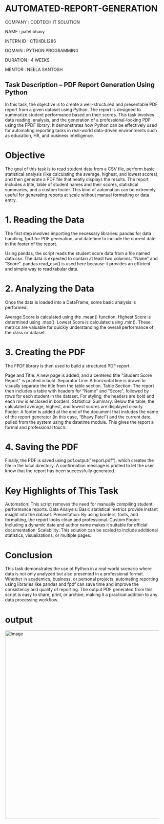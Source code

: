 # AUTOMATED-REPORT-GENERATION

COMPANY : CODTECH IT SOLUTION

NAME : patel bhavy

INTERN ID : CT04DL1286

DOMAIN : PYTHON PROGRAMMING

DURATION : 4 WEEKS

MENTOR : NEELA SANTOSH

## Task Description – PDF Report Generation Using Python

In this task, the objective is to create a well-structured and presentable PDF report from a given dataset using Python. The report is designed to summarize student performance based on their scores. This task involves data reading, analysis, and the generation of a professional-looking PDF using the FPDF library. It demonstrates how Python can be effectively used for automating reporting tasks in real-world data-driven environments such as education, HR, and business intelligence.

# Objective
The goal of this task is to read student data from a CSV file, perform basic statistical analysis (like calculating the average, highest, and lowest scores), and then generate a PDF file that neatly displays the results. The report includes a title, table of student names and their scores, statistical summaries, and a custom footer. This kind of automation can be extremely useful for generating reports at scale without manual formatting or data entry.


# 1. Reading the Data

The first step involves importing the necessary libraries: pandas for data handling, fpdf for PDF generation, and datetime to include the current date in the footer of the report.

Using pandas, the script reads the student score data from a file named data.csv. The data is expected to contain at least two columns: "Name" and "Score". pandas.read_csv() is used here because it provides an efficient and simple way to read tabular data.


# 2. Analyzing the Data

Once the data is loaded into a DataFrame, some basic analysis is performed:

Average Score is calculated using the .mean() function.
Highest Score is determined using .max().
Lowest Score is calculated using .min().
These metrics are valuable for quickly understanding the overall performance of the class or dataset.


# 3. Creating the PDF

The FPDF library is then used to build a structured PDF report.

Page and Title: A new page is added, and a centered title "Student Score Report" is printed in bold.
Separator Line: A horizontal line is drawn to visually separate the title from the table section.
Table Section: The report then includes a table with headers for "Name" and "Score", followed by rows for each student in the dataset. For styling, the headers are bold and each row is enclosed in borders.
Statistical Summary: Below the table, the calculated average, highest, and lowest scores are displayed clearly.
Footer: A footer is added at the end of the document that includes the name of the report generator (in this case, “Bhavy Patel”) and the current date, pulled from the system using the datetime module. This gives the report a formal and professional touch.


# 4. Saving the PDF

Finally, the PDF is saved using pdf.output("report.pdf"), which creates the file in the local directory. A confirmation message is printed to let the user know that the report has been successfully generated.


# Key Highlights of This Task

Automation: This script removes the need for manually compiling student performance reports.
Data Analysis: Basic statistical metrics provide instant insight into the dataset.
Presentation: By using borders, fonts, and formatting, the report looks clean and professional.
Custom Footer: Including a dynamic date and author name makes it suitable for official documentation.
Scalability: This solution can be scaled to include additional statistics, visualizations, or multiple pages.

 
 # Conclusion
This task demonstrates the use of Python in a real-world scenario where data is not only analyzed but also presented in a professional format. Whether in academics, business, or personal projects, automating reporting using libraries like pandas and fpdf can save time and improve the consistency and quality of reporting. The output PDF generated from this script is easy to share, print, or archive, making it a practical addition to any data processing workflow.


# output

<img width="616" alt="Image" src="https://github.com/user-attachments/assets/65c74450-9794-48e9-be41-593095c13a5d" />
